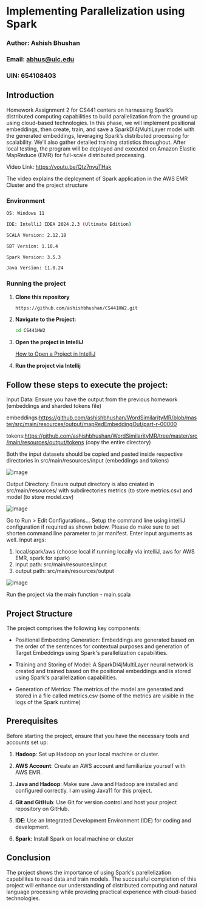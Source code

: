 # Implementing Parallelization using Spark

### Author: Ashish Bhushan
### Email: abhus@uic.edu
### UIN: 654108403

## Introduction

Homework Assignment 2 for CS441 centers on harnessing Spark’s distributed computing capabilities to build parallelization from the ground up using cloud-based technologies. In this phase, we will implement positional embeddings, then create, train, and save a SparkDl4jMultiLayer model with the generated embeddings, leveraging Spark’s distributed processing for scalability. We’ll also gather detailed training statistics throughout. After local testing, the program will be deployed and executed on Amazon Elastic MapReduce (EMR) for full-scale distributed processing.


Video Link: https://youtu.be/Qtz7nyuTHak

The video explains the deployment of Spark application in the AWS EMR Cluster and the project structure


### Environment
   ```bash
   OS: Windows 11
   
   IDE: IntelliJ IDEA 2024.2.3 (Ultimate Edition)
   
   SCALA Version: 2.12.18
   
   SBT Version: 1.10.4
   
   Spark Version: 3.5.3
   
   Java Version: 11.0.24
   ```


### Running the project

1) **Clone this repository**

   ```bash
   https://github.com/ashishbhushan/CS441HW2.git
   ```

2) **Navigate to the Project:**

   ```bash
   cd CS441HW2
   ```

3) **Open the project in IntelliJ**


   [How to Open a Project in IntelliJ](https://www.jetbrains.com/help/idea/import-project-or-module-wizard.html#open-project)


4) **Run the project via Intellij**

## Follow these steps to execute the project:

Input Data: Ensure you have the output from the previous homework (embeddings and sharded tokens file)

embeddings:https://github.com/ashishbhushan/WordSimilarityMR/blob/master/src/main/resources/output/mapRedEmbeddingOut/part-r-00000

tokens:https://github.com/ashishbhushan/WordSimilarityMR/tree/master/src/main/resources/output/tokens (copy the entire directory)

Both the input datasets should be copied and pasted inside respective directories in src/main/resources/input (embeddings and tokens)

![image](https://github.com/user-attachments/assets/b558911c-9d97-4129-adfe-f5d48dcb65cf)

Output Directory: Ensure output directory is also created in src/main/resources/ with subdirectories metrics (to store metrics.csv) and model (to store model.csv)

![image](https://github.com/user-attachments/assets/2031fc8d-c6e5-4e60-a096-b0dd16b415bb)

Go to Run > Edit Configurations...
Setup the command line using intelliJ configuration if required as shown below. Please do make sure to set shorten command line parameter to jar manifest. Enter input arguments as well.
Input args:
1. local/spark/aws (choose local if running locally via intelliJ, aws for AWS EMR, spark for spark)
2. input path: src/main/resources/input
3. output path: src/main/resources/output

![image](https://github.com/user-attachments/assets/f3b8bed5-499f-459b-a7b1-81549547af0d)

Run the project via the main function - main.scala



## Project Structure

The project comprises the following key components:

- Positional Embedding Generation: Embeddings are generated based on the order of the sentences for contextual purposes and generation of Target Embeddings using Spark's parallelization capabilities.

- Training and Storing of Model: A SparkDl4jMultiLayer neural network is created and trained based on the positional embeddings and is stored using Spark's parallelization capabilities.

- Generation of Metrics: The metrics of the model are generated and stored in a file called metrics.csv (some of the metrics are visible in the logs of the Spark runtime)

## Prerequisites

Before starting the project, ensure that you have the necessary tools and accounts set up:

1. **Hadoop**: Set up Hadoop on your local machine or cluster.

2. **AWS Account**: Create an AWS account and familiarize yourself with AWS EMR.

3. **Java and Hadoop**: Make sure Java and Hadoop are installed and configured correctly. I am using Java11 for this project.

5. **Git and GitHub**: Use Git for version control and host your project repository on GitHub.

6. **IDE**: Use an Integrated Development Environment (IDE) for coding and development.

7. **Spark**: Install Spark on local machine or cluster


## Conclusion

The project shows the importance of using Spark's parellelization capabilites to read data and train models. The successful completion of this project will enhance our understanding of distributed computing and natural language processing while providing practical experience with cloud-based technologies.
